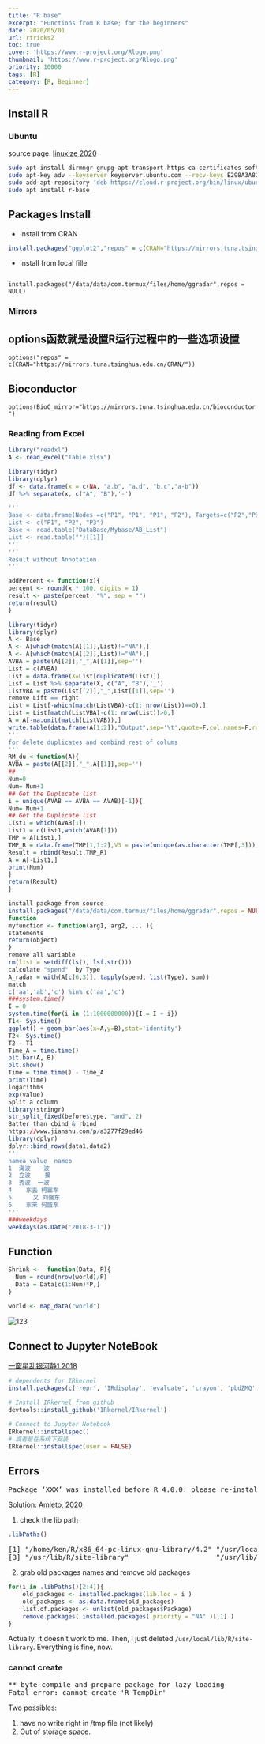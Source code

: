 ```yaml
---
title: "R base"
excerpt: "Functions from R base; for the beginners"
date: 2020/05/01
url: rtricks2
toc: true
cover: 'https://www.r-project.org/Rlogo.png'
thumbnail: 'https://www.r-project.org/Rlogo.png'
priority: 10000
tags: [R]
category: [R, Beginner]
---
```


## Install R

### Ubuntu

source page: [linuxize 2020](https://linuxize.com/post/how-to-install-r-on-ubuntu-20-04/)

```bash
sudo apt install dirmngr gnupg apt-transport-https ca-certificates software-properties-common
sudo apt-key adv --keyserver keyserver.ubuntu.com --recv-keys E298A3A825C0D65DFD57CBB651716619E084DAB9
sudo add-apt-repository 'deb https://cloud.r-project.org/bin/linux/ubuntu focal-cran40/'
sudo apt install r-base
```
## Packages Install

- Install from CRAN
```r
install.packages("ggplot2","repos" = c(CRAN="https://mirrors.tuna.tsinghua.edu.cn/CRAN/"))
```
- Install from local fille

<code>
install.packages("/data/data/com.termux/files/home/ggradar",repos = NULL)
</code>

### Mirrors

## options函数就是设置R运行过程中的一些选项设置
`options("repos" = c(CRAN="https://mirrors.tuna.tsinghua.edu.cn/CRAN/"))`

## Bioconductor
`options(BioC_mirror="https://mirrors.tuna.tsinghua.edu.cn/bioconductor")`

### Reading from Excel
```r
library("readxl")
A <- read_excel("Table.xlsx")
```

```r
library(tidyr)
library(dplyr)
df <- data.frame(x = c(NA, "a.b", "a.d", "b.c","a-b"))
df %>% separate(x, c("A", "B"),'-')
```

```R
'''
Base <- data.frame(Nodes =c("P1", "P1", "P1", "P2"), Targets=c("P2","P3","P4","P1"))
List <- c("P1", "P2", "P3")
Base <- read.table("DataBase/Mybase/AB_List")
List <- read.table("")[[1]]
'''
'''
Result without Annotation
'''

addPercent <- function(x){
percent <- round(x * 100, digits = 1)
result <- paste(percent, "%", sep = "")
return(result)
}

library(tidyr)
library(dplyr)
A <- Base
A <- A[which(match(A[[1]],List)!="NA"),]
A <- A[which(match(A[[2]],List)!="NA"),]
AVBA = paste(A[[2]],"_",A[[1]],sep='')
List = c(AVBA)
List = data.frame(X=List[duplicated(List)])
List = List %>% separate(X, c("A", "B"),'_')
ListVBA = paste(List[[2]],"_",List[[1]],sep='')
remove Lift == right
List = List[-which(match(ListVBA)-c(1: nrow(List))==0),]
List = List[match(ListVBA)-c(1: nrow(List))>0,]
A = A[-na.omit(match(ListVAB)),]
write.table(data.frame(A[1:2]),"Output",sep='\t',quote=F,col.names=F,row.names=F)
'''
for delete duplicates and combind rest of colums
'''
RM_du <-function(A){
AVBA = paste(A[[2]],"_",A[[1]],sep='')
##
Num=0
Num= Num+1
## Get the Duplicate list
i = unique(AVAB == AVBA == AVAB)[-1]){
Num= Num+1
## Get the Duplicate list
List1 = which(AVAB[1])
List1 = c(List1,which(AVAB[1]))
TMP = A[List1,]
TMP_R = data.frame(TMP[1,1:2],V3 = paste(unique(as.character(TMP[,3])), collapse='|'))
Result = rbind(Result,TMP_R)
A = A[-List1,]
print(Num)
}
return(Result)
}
```

```r
install package from source
install.packages("/data/data/com.termux/files/home/ggradar",repos = NULL)
function
myfunction <- function(arg1, arg2, ... ){
statements
return(object)
}
remove all variable
rm(list = setdiff(ls(), lsf.str()))
calculate "spend"  by Type
A_radar = with(A[c(6,3)], tapply(spend, list(Type), sum))
match
c('aa','ab','c') %in% c('aa','c')
###system.time()
I = 0
system.time(for(i in (1:1000000000)){I = I + i})
T1<- Sys.time()
ggplot() + geom_bar(aes(x=A,y=B),stat='identity')
T2<- Sys.time()
T2 - T1
Time_A = time.time()
plt.bar(A, B)
plt.show()
Time = time.time() - Time_A
print(Time)
logarithms
exp(value)
Split a column
library(stringr)
str_split_fixed(before$type, "and", 2)
Batter than cbind & rbind
https://www.jianshu.com/p/a3277f29ed46
library(dplyr)
dplyr::bind_rows(data1,data2)
'''
namea value  nameb
1  海波  一波   
2  立波    接   
3  秀波  一波   
4    东去 柯震东
5      又 刘强东
6    东来 何盛东
'''
###weekdays
weekdays(as.Date('2018-3-1'))
```


## Function
```r
Shrink <-  function(Data, P){
  Num = round(nrow(world)/P)
  Data = Data[c(1:Num)*P,]
}
```

```R
world <- map_data("world")
```

![123](https://i.loli.net/2020/06/18/Q68bCHiSALvYGNO.png)

## Connect to Jupyter NoteBook

[一窗星乱银河静1 2018](https://blog.csdn.net/ICERON/article/details/82743930)

```R
# dependents for IRkernel
install.packages(c('repr', 'IRdisplay', 'evaluate', 'crayon', 'pbdZMQ', 'devtools', 'uuid', 'digest'))

# Install IRkernel from github
devtools::install_github('IRkernel/IRkernel')

# Connect to Jupyter Notebook
IRkernel::installspec()
# 或者是在系统下安装
IRkernel::installspec(user = FALSE)
```


## Errors


<pre>
Package ‘XXX’ was installed before R 4.0.0: please re-install it
</pre>

Solution: [Amleto, 2020](https://stackoverflow.com/questions/63390194/package-xxx-was-installed-before-r-4-0-0-please-re-install-it)


1. check the lib path
```r
.libPaths()
```
<pre>
[1] "/home/ken/R/x86_64-pc-linux-gnu-library/4.2" "/usr/local/lib/R/site-library"              
[3] "/usr/lib/R/site-library"                     "/usr/lib/R/library"   
</pre>
2. grab old packages names and remove old packages
```r
for(i in .libPaths()[2:4]){
    old_packages <- installed.packages(lib.loc = i )
    old_packages <- as.data.frame(old_packages)
    list.of.packages <- unlist(old_packages$Package)
    remove.packages( installed.packages( priority = "NA" )[,1] )
}
```

Actually, it doesn't work to me. Then, I just deleted `/usr/local/lib/R/site-library`. Everything is fine, now.


### cannot create

<pre>
** byte-compile and prepare package for lazy loading
Fatal error: cannot create 'R_TempDir'
</pre>

Two possibles:
1. have no write right in /tmp file (not likely)
2. Out of storage space.

